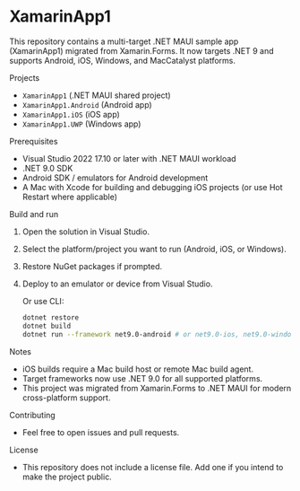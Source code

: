 # XamarinApp1

This repository contains a multi-target .NET MAUI sample app (XamarinApp1) migrated from Xamarin.Forms. It now targets .NET 9 and supports Android, iOS, Windows, and MacCatalyst platforms.

Projects
- `XamarinApp1` (.NET MAUI shared project)
- `XamarinApp1.Android` (Android app)
- `XamarinApp1.iOS` (iOS app)
- `XamarinApp1.UWP` (Windows app)

Prerequisites
- Visual Studio 2022 17.10 or later with .NET MAUI workload
- .NET 9.0 SDK
- Android SDK / emulators for Android development
- A Mac with Xcode for building and debugging iOS projects (or use Hot Restart where applicable)

Build and run
1. Open the solution in Visual Studio.
2. Select the platform/project you want to run (Android, iOS, or Windows).
3. Restore NuGet packages if prompted.
4. Deploy to an emulator or device from Visual Studio.
   
   Or use CLI:
   ```bash
   dotnet restore
   dotnet build
   dotnet run --framework net9.0-android # or net9.0-ios, net9.0-windows10.0.19041.0
   ```

Notes
- iOS builds require a Mac build host or remote Mac build agent.
- Target frameworks now use .NET 9.0 for all supported platforms.
- This project was migrated from Xamarin.Forms to .NET MAUI for modern cross-platform support.

Contributing
- Feel free to open issues and pull requests.

License
- This repository does not include a license file. Add one if you intend to make the project public.
